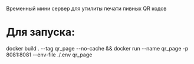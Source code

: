 Временный мини сервер для утилиты печати пивных QR кодов

# Для запуска:
docker build . --tag qr_page --no-cache && docker run --name qr_page -p 8081:8081 --env-file ./.env qr_page

